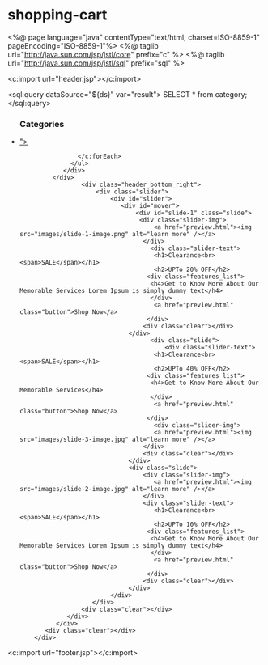 # shopping-cart
<%@ page language="java" contentType="text/html; charset=ISO-8859-1"
    pageEncoding="ISO-8859-1"%>
     <%@ taglib uri="http://java.sun.com/jsp/jstl/core" prefix="c" %>
        <%@ taglib uri="http://java.sun.com/jsp/jstl/sql" prefix="sql" %>




<c:import url="header.jsp"></c:import>

<sql:query dataSource="${ds}" var="result">
SELECT * from category;
</sql:query>  
<div class="header_slide">
			<div class="header_bottom_left">				
				<div class="categories">
				  <ul>
				  	<h3>Categories</h3>
				      <c:forEach var="row" items="${result.rows }">
				  	 <li><a href="<%=request.getContextPath() %>/Controller?action=category&cat_id=<c:out value="${row.id }"></c:out>"><c:out value="${row.name }"></c:out></a></li>
				  	
				  	</c:forEach>
				  </ul>
				</div>					
	  	     </div>
					 <div class="header_bottom_right">					 
					 	 <div class="slider">					     
							 <div id="slider">
			                    <div id="mover">
			                    	<div id="slide-1" class="slide">			                    
									 <div class="slider-img">
									     <a href="preview.html"><img src="images/slide-1-image.png" alt="learn more" /></a>									    
									  </div>
						             	<div class="slider-text">
		                                 <h1>Clearance<br><span>SALE</span></h1>
		                                 <h2>UPTo 20% OFF</h2>
									   <div class="features_list">
									   	<h4>Get to Know More About Our Memorable Services Lorem Ipsum is simply dummy text</h4>							               
							            </div>
							             <a href="preview.html" class="button">Shop Now</a>
					                   </div>			               
									  <div class="clear"></div>				
				                  </div>	
						             	<div class="slide">
						             		<div class="slider-text">
		                                 <h1>Clearance<br><span>SALE</span></h1>
		                                 <h2>UPTo 40% OFF</h2>
									   <div class="features_list">
									   	<h4>Get to Know More About Our Memorable Services</h4>							               
							            </div>
							             <a href="preview.html" class="button">Shop Now</a>
					                   </div>		
						             	 <div class="slider-img">
									     <a href="preview.html"><img src="images/slide-3-image.jpg" alt="learn more" /></a>
									  </div>						             					                 
									  <div class="clear"></div>				
				                  </div>
				                  <div class="slide">						             	
					                  <div class="slider-img">
									     <a href="preview.html"><img src="images/slide-2-image.jpg" alt="learn more" /></a>
									  </div>
									  <div class="slider-text">
		                                 <h1>Clearance<br><span>SALE</span></h1>
		                                 <h2>UPTo 10% OFF</h2>
									   <div class="features_list">
									   	<h4>Get to Know More About Our Memorable Services Lorem Ipsum is simply dummy text</h4>							               
							            </div>
							             <a href="preview.html" class="button">Shop Now</a>
					                   </div>	
									  <div class="clear"></div>				
				                  </div>												
			                 </div>		
		                </div>
					 <div class="clear"></div>					       
		         </div>
		      </div>
		   <div class="clear"></div>
		</div>
   </div>

<c:import url="footer.jsp"></c:import>
